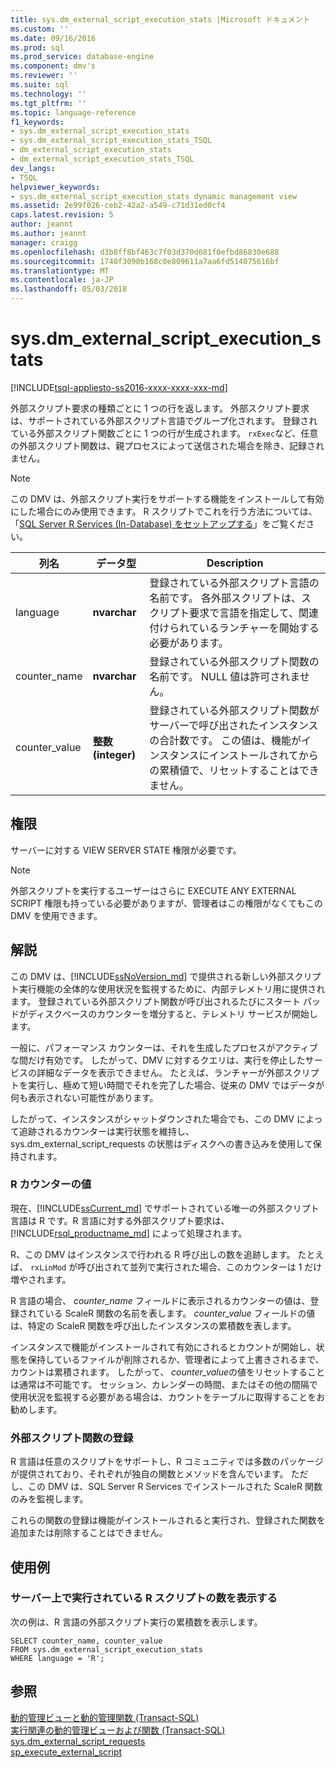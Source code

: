 ```yaml
---
title: sys.dm_external_script_execution_stats |Microsoft ドキュメント
ms.custom: ''
ms.date: 09/16/2016
ms.prod: sql
ms.prod_service: database-engine
ms.component: dmv's
ms.reviewer: ''
ms.suite: sql
ms.technology: ''
ms.tgt_pltfrm: ''
ms.topic: language-reference
f1_keywords:
- sys.dm_external_script_execution_stats
- sys.dm_external_script_execution_stats_TSQL
- dm_external_script_execution_stats
- dm_external_script_execution_stats_TSQL
dev_langs:
- TSQL
helpviewer_keywords:
- sys.dm_external_script_execution_stats dynamic management view
ms.assetid: 2e99f026-ceb2-42a2-a549-c71d31ed0cf4
caps.latest.revision: 5
author: jeannt
ms.author: jeannt
manager: craigg
ms.openlocfilehash: d3b8ff8bf463c7f03d370d681f0efbd86830e688
ms.sourcegitcommit: 1740f3090b168c0e809611a7aa6fd514075616bf
ms.translationtype: MT
ms.contentlocale: ja-JP
ms.lasthandoff: 05/03/2018
---
```

# <a name="sysdmexternalscriptexecutionstats"></a>sys.dm_external_script_execution_stats
[!INCLUDE[tsql-appliesto-ss2016-xxxx-xxxx-xxx-md](../../includes/tsql-appliesto-ss2016-xxxx-xxxx-xxx-md.md)]


  外部スクリプト要求の種類ごとに 1 つの行を返します。 外部スクリプト要求は、サポートされている外部スクリプト言語でグループ化されます。 登録されている外部スクリプト関数ごとに 1 つの行が生成されます。 `rxExec`など、任意の外部スクリプト関数は、親プロセスによって送信された場合を除き、記録されません。

 
  
> [!NOTE]  
>  この DMV は、外部スクリプト実行をサポートする機能をインストールして有効にした場合にのみ使用できます。 R スクリプトでこれを行う方法については、「[SQL Server R Services (In-Database) をセットアップする](../../advanced-analytics/r-services/set-up-sql-server-r-services-in-database.md)」をご覧ください。  
  
|列名|データ型|Description|  
|-----------------|---------------|-----------------|  
|language|**nvarchar**|登録されている外部スクリプト言語の名前です。 各外部スクリプトは、スクリプト要求で言語を指定して、関連付けられているランチャーを開始する必要があります。 |  
|counter_name|**nvarchar**|登録されている外部スクリプト関数の名前です。 NULL 値は許可されません。|  
|counter_value|**整数 (integer)**|登録されている外部スクリプト関数がサーバーで呼び出されたインスタンスの合計数です。 この値は、機能がインスタンスにインストールされてからの累積値で、リセットすることはできません。|  

  
## <a name="permissions"></a>権限  
 サーバーに対する VIEW SERVER STATE 権限が必要です。  
  
> [!NOTE]  
>  外部スクリプトを実行するユーザーはさらに EXECUTE ANY EXTERNAL SCRIPT 権限も持っている必要がありますが、管理者はこの権限がなくてもこの DMV を使用できます。 
  
## <a name="remarks"></a>解説  
  この DMV は、[!INCLUDE[ssNoVersion_md](../../includes/ssnoversion-md.md)] で提供される新しい外部スクリプト実行機能の全体的な使用状況を監視するために、内部テレメトリ用に提供されます。 登録されている外部スクリプト関数が呼び出されるたびにスタート パッドがディスクベースのカウンターを増分すると、テレメトリ サービスが開始します。

一般に、パフォーマンス カウンターは、それを生成したプロセスがアクティブな間だけ有効です。 したがって、DMV に対するクエリは、実行を停止したサービスの詳細なデータを表示できません。 たとえば、ランチャーが外部スクリプトを実行し、極めて短い時間でそれを完了した場合、従来の DMV ではデータが何も表示されない可能性があります。

したがって、インスタンスがシャットダウンされた場合でも、この DMV によって追跡されるカウンターは実行状態を維持し、sys.dm_external_script_requests の状態はディスクへの書き込みを使用して保持されます。

   
  
### <a name="r-counter-values"></a>R カウンターの値
 現在、[!INCLUDE[ssCurrent_md](../../includes/sscurrent-md.md)] でサポートされている唯一の外部スクリプト言語は R です。R 言語に対する外部スクリプト要求は、[!INCLUDE[rsql_productname_md](../../includes/rsql-productname-md.md)] によって処理されます。 

R、この DMV はインスタンスで行われる R 呼び出しの数を追跡します。 たとえば、 `rxLinMod` が呼び出されて並列で実行された場合、このカウンターは 1 だけ増やされます。
 
R 言語の場合、 *counter_name* フィールドに表示されるカウンターの値は、登録されている ScaleR 関数の名前を表します。 *counter_value* フィールドの値は、特定の ScaleR 関数を呼び出したインスタンスの累積数を表します。 

インスタンスで機能がインストールされて有効にされるとカウントが開始し、状態を保持しているファイルが削除されるか、管理者によって上書きされるまで、カウントは累積されます。 したがって、 *counter_value*の値をリセットすることは通常は不可能です。 セッション、カレンダーの時間、またはその他の間隔で使用状況を監視する必要がある場合は、カウントをテーブルに取得することをお勧めします。

### <a name="registration-of-external-script-functions"></a>外部スクリプト関数の登録

R 言語は任意のスクリプトをサポートし、R コミュニティでは多数のパッケージが提供されており、それぞれが独自の関数とメソッドを含んでいます。 ただし、この DMV は、SQL Server R Services でインストールされた ScaleR 関数のみを監視します。

これらの関数の登録は機能がインストールされると実行され、登録された関数を追加または削除することはできません。

## <a name="examples"></a>使用例  
  
### <a name="viewing-the-number-of-r-scripts-run-on-the-server"></a>サーバー上で実行されている R スクリプトの数を表示する  
 次の例は、R 言語の外部スクリプト実行の累積数を表示します。  
  
```  
SELECT counter_name, counter_value   
FROM sys.dm_external_script_execution_stats   
WHERE language = 'R';
```  

  
## <a name="see-also"></a>参照  
 [動的管理ビューと動的管理関数 &#40;Transact-SQL&#41;](~/relational-databases/system-dynamic-management-views/system-dynamic-management-views.md)   
 [実行関連の動的管理ビューおよび関数 &#40;Transact-SQL&#41;](../../relational-databases/system-dynamic-management-views/execution-related-dynamic-management-views-and-functions-transact-sql.md) 
[sys.dm_external_script_requests](../../relational-databases/system-dynamic-management-views/sys-dm-external-script-requests.md)  
[sp_execute_external_script](../../relational-databases/system-stored-procedures/sp-execute-external-script-transact-sql.md)  
  

